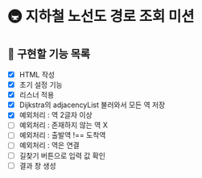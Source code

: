 # 🚇 지하철 노선도 경로 조회 미션

## 🚀 구현할 기능 목록

- [x] HTML 작성
- [x] 초기 설정 기능
- [x] 리스너 적용
- [x] Dijkstra의 adjacencyList 불러와서 모든 역 저장
- [x] 예외처리 : 역 2글자 이상
- [ ] 예외처리 : 존재하지 않는 역 X
- [ ] 예외처리 : 출발역 !== 도착역
- [ ] 예외처리 : 역은 연결
- [ ] 길찾기 버튼으로 입력 값 확인
- [ ] 결과 창 생성
